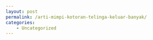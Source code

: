 ```yaml
---
layout: post
permalink: /arti-mimpi-kotoran-telinga-keluar-banyak/
categories:
    - Uncategorized
---
```


